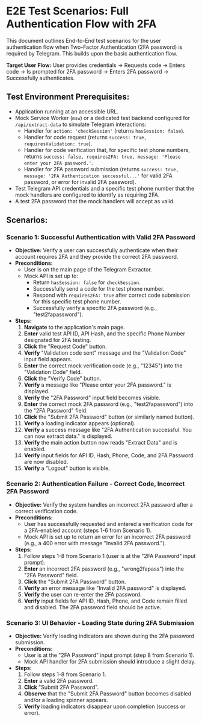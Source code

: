 # E2E Test Scenarios: Full Authentication Flow with 2FA

This document outlines End-to-End test scenarios for the user authentication flow when Two-Factor Authentication (2FA password) is required by Telegram. This builds upon the basic authentication flow.

**Target User Flow:** User provides credentials -> Requests code -> Enters code -> Is prompted for 2FA password -> Enters 2FA password -> Successfully authenticates.

## Test Environment Prerequisites:
*   Application running at an accessible URL.
*   Mock Service Worker (`msw`) or a dedicated test backend configured for `/api/extract-data` to simulate Telegram interactions:
    *   Handler for `action: 'checkSession'` (returns `hasSession: false`).
    *   Handler for code request (returns `success: true, requiresValidation: true`).
    *   Handler for code verification that, for specific test phone numbers, returns `success: false, requires2FA: true, message: 'Please enter your 2FA password.'`.
    *   Handler for 2FA password submission (returns `success: true, message: '2FA Authentication successful...'` for valid 2FA password, or error for invalid 2FA password).
*   Test Telegram API credentials and a specific test phone number that the mock handlers are configured to identify as requiring 2FA.
*   A test 2FA password that the mock handlers will accept as valid.

## Scenarios:

### Scenario 1: Successful Authentication with Valid 2FA Password

*   **Objective:** Verify a user can successfully authenticate when their account requires 2FA and they provide the correct 2FA password.
*   **Preconditions:**
    *   User is on the main page of the Telegram Extractor.
    *   Mock API is set up to:
        *   Return `hasSession: false` for `checkSession`.
        *   Successfully send a code for the test phone number.
        *   Respond with `requires2FA: true` after correct code submission for this specific test phone number.
        *   Successfully verify a specific 2FA password (e.g., "test2fapassword").
*   **Steps:**
    1.  **Navigate** to the application's main page.
    2.  **Enter** valid test API ID, API Hash, and the specific Phone Number designated for 2FA testing.
    3.  **Click** the "Request Code" button.
    4.  **Verify** "Validation code sent" message and the "Validation Code" input field appears.
    5.  **Enter** the correct mock verification code (e.g., "12345") into the "Validation Code" field.
    6.  **Click** the "Verify Code" button.
    7.  **Verify** a message like "Please enter your 2FA password." is displayed.
    8.  **Verify** the "2FA Password" input field becomes visible.
    9.  **Enter** the correct mock 2FA password (e.g., "test2fapassword") into the "2FA Password" field.
    10. **Click** the "Submit 2FA Password" button (or similarly named button).
    11. **Verify** a loading indicator appears (optional).
    12. **Verify** a success message like "2FA Authentication successful. You can now extract data." is displayed.
    13. **Verify** the main action button now reads "Extract Data" and is enabled.
    14. **Verify** input fields for API ID, Hash, Phone, Code, and 2FA Password are now disabled.
    15. **Verify** a "Logout" button is visible.

### Scenario 2: Authentication Failure - Correct Code, Incorrect 2FA Password

*   **Objective:** Verify the system handles an incorrect 2FA password after a correct verification code.
*   **Preconditions:**
    *   User has successfully requested and entered a verification code for a 2FA-enabled account (steps 1-6 from Scenario 1).
    *   Mock API is set up to return an error for an incorrect 2FA password (e.g., a 400 error with message "Invalid 2FA password.").
*   **Steps:**
    1.  Follow steps 1-8 from Scenario 1 (user is at the "2FA Password" input prompt).
    2.  **Enter** an incorrect 2FA password (e.g., "wrong2fapass") into the "2FA Password" field.
    3.  **Click** the "Submit 2FA Password" button.
    4.  **Verify** an error message like "Invalid 2FA password" is displayed.
    5.  **Verify** the user can re-enter the 2FA password.
    6.  **Verify** input fields for API ID, Hash, Phone, and Code remain filled and disabled. The 2FA password field should be active.

### Scenario 3: UI Behavior - Loading State during 2FA Submission

*   **Objective:** Verify loading indicators are shown during the 2FA password submission.
*   **Preconditions:**
    *   User is at the "2FA Password" input prompt (step 8 from Scenario 1).
    *   Mock API handler for 2FA submission should introduce a slight delay.
*   **Steps:**
    1.  Follow steps 1-8 from Scenario 1.
    2.  **Enter** a valid 2FA password.
    3.  **Click** "Submit 2FA Password".
    4.  **Observe** that the "Submit 2FA Password" button becomes disabled and/or a loading spinner appears.
    5.  **Verify** loading indicators disappear upon completion (success or error).

```
